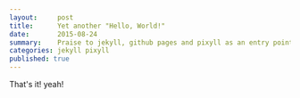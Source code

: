 ```yaml
---
layout:     post
title:      Yet another "Hello, World!"
date:       2015-08-24
summary:    Praise to jekyll, github pages and pixyll as an entry point to blogging
categories: jekyll pixyll
published: true
---
```




That's it! yeah!

